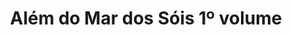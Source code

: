 ---
Numero: 496
title: Além do Mar dos Sóis 1º volume
Autor: Gregory Benford
Co-autor: 
Ano-de-Publicacao: 1998
Titulo-original: Across the Sea of Suns
Tradutor: Alexandra Santos Tavares
Co-tradutor: 
Ano-de-edicao: 1984
alias: Gregory-Benford
Autor2-alias: 
Tradutor1-alias: Alexandra-Santos-Tavares
Tradutor2-alias: 
Titulo-link: 496-Alem-do-Mar-dos-Sois-1-volume
Capa: 
pags: 
Capa-link: 
---